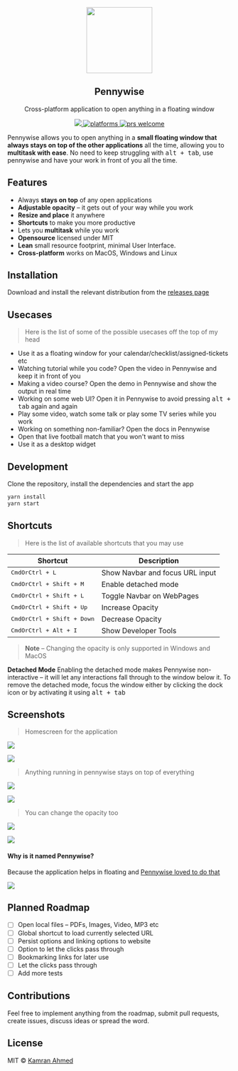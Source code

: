 <p align="center">
  <img src="https://i.imgur.com/bKsns66.png" height="148">
  <h2 align="center">Pennywise</h2>
  <p align="center">Cross-platform application to open anything in a floating window<p>
  <p align="center">
    <a href="https://github.com/kamranahmedse/pennywise/blob/master/license">
      <img src="https://img.shields.io/badge/License-MIT-yellow.svg" />
    </a>
    <a href="https://github.com/kamranahmedse/pennywise">
    	<img src="https://img.shields.io/badge/platform-macOS%20%7C%20Windows%20%7C%20Linux-blue.svg" alt="platforms" />
    </a>
    <a href="https://github.com/kamranahmedse/pennywise">
	    <img src="https://img.shields.io/badge/PRs-welcome-brightgreen.svg" alt="prs welcome">
    </a>
  </p>
</p>

Pennywise allows you to open anything in a **small floating window that always stays on top of the other applications** all the time, allowing you to **multitask with ease**. No need to keep struggling with <kbd>alt + tab</kbd>, use pennywise and have your work in front of you all the time.

## Features
* Always **stays on top** of any open applications
* **Adjustable opacity** – it gets out of your way while you work
* **Resize and place** it anywhere
* **Shortcuts** to make you more productive
* Lets you **multitask** while you work
* **Opensource** licensed under MIT
* **Lean** small resource footprint, minimal User Interface.
* **Cross-platform** works on MacOS, Windows and Linux

## Installation

Download and install the relevant distribution from the [releases page](http://github.com/kamranahmedse/pennywise/releases)

## Usecases

> Here is the list of some of the possible usecases off the top of my head

* Use it as a floating window for your calendar/checklist/assigned-tickets etc
* Watching tutorial while you code? Open the video in Pennywise and keep it in front of you
* Making a video course? Open the demo in Pennywise and show the output in real time
* Working on some web UI? Open it in Pennywise to avoid pressing <kbd>alt + tab</kbd> again and again
* Play some video, watch some talk or play some TV series while you work
* Working on something non-familiar? Open the docs in Pennywise
* Open that live football match that you won't want to miss
* Use it as a desktop widget

## Development

Clone the repository, install the dependencies and start the app

```bash
yarn install
yarn start
```

## Shortcuts

> Here is the list of available shortcuts that you may use

| **Shortcut**                    |    **Description**         |
|---------------------------------|----------------------------|
| <kbd>CmdOrCtrl + L</kbd>        | Show Navbar and focus URL input  |
| <kbd>CmdOrCtrl + Shift + M</kbd>    | Enable detached mode  |
| <kbd>CmdOrCtrl + Shift + L</kbd>    | Toggle Navbar on WebPages  |
| <kbd>CmdOrCtrl + Shift + Up</kbd>   | Increase Opacity           |
| <kbd>CmdOrCtrl + Shift + Down</kbd> | Decrease Opacity           |
| <kbd>CmdOrCtrl + Alt + I</kbd>      | Show Developer Tools       |

> **Note** – Changing the opacity is only supported in Windows and MacOS

**Detached Mode** Enabling the detached mode makes Pennywise non-interactive – it will let any interactions fall through to the window below it. To remove the detached mode, focus the window either by clicking the dock icon or by activating it using <kbd>alt + tab</kbd>

## Screenshots

> Homescreen for the application

![](https://i.imgur.com/u7fAT99.png)

![](https://i.imgur.com/CeLYoux.png?1)

> Anything running in pennywise stays on top of everything

![](https://i.imgur.com/BbqZmcK.png)

![](https://i.imgur.com/8VDKGYX.png)

> You can change the opacity too

![](https://i.imgur.com/Xa7inTY.png)

![](https://i.imgur.com/9D3gZwn.png)

#### Why is it named Pennywise?

Because the application helps in floating and [Pennywise loved to do that](http://www.youtube.com/watch?v=WzjWMLv_ZJI&t=3m15s)

![](https://i.imgur.com/bN2ixL7.gif)

## Planned Roadmap

* [ ] Open local files – PDFs, Images, Video, MP3 etc
* [ ] Global shortcut to load currently selected URL
* [ ] Persist options and linking options to website
* [ ] Option to let the clicks pass through
* [ ] Bookmarking links for later use
* [ ] Let the clicks pass through
* [ ] Add more tests

## Contributions
Feel free to implement anything from the roadmap, submit pull requests, create issues, discuss ideas or spread the word.

## License
MIT &copy; [Kamran Ahmed](https://twitter.com/kamranahmedse)
